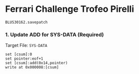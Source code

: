 # Ferrari Challenge Trofeo Pirelli 

`BLUS30162.savepatch`

### 1. Update ADD for SYS-DATA (Required)

Target File: `SYS-DATA`

```
set [csum]:0
set pointer:eof+1
set [csum]:add(0x14,pointer)
write at 0x000008:[csum]
```

